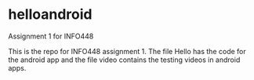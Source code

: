 # helloandroid
Assignment 1 for INFO448 

This is the repo for INFO448 assignment 1. The file Hello has the code for the android app and the file video contains the testing videos in android apps.
